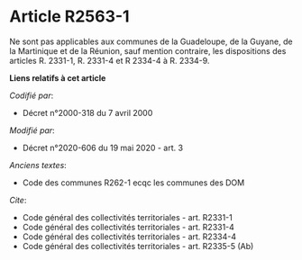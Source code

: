 # Article R2563-1

Ne sont pas applicables aux communes de la Guadeloupe, de la Guyane, de la Martinique et de la Réunion, sauf mention
contraire, les dispositions des articles R. 2331-1, R. 2331-4 et R 2334-4 à R. 2334-9.

**Liens relatifs à cet article**

_Codifié par_:

  - Décret n°2000-318 du 7 avril 2000

_Modifié par_:

  - Décret n°2020-606 du 19 mai 2020 - art. 3

_Anciens textes_:

  - Code des communes R262-1 ecqc les communes des DOM

_Cite_:

  - Code général des collectivités territoriales - art. R2331-1
  - Code général des collectivités territoriales - art. R2331-4
  - Code général des collectivités territoriales - art. R2334-4
  - Code général des collectivités territoriales - art. R2335-5 (Ab)
